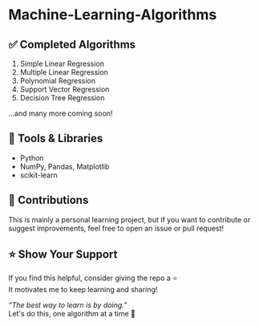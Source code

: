 # Machine-Learning-Algorithms

## ✅ Completed Algorithms

1. Simple Linear Regression
2. Multiple Linear Regression
3. Polynomial Regression
4. Support Vector Regression
5. Decision Tree Regression
 
...and many more coming soon!

## 🧰 Tools & Libraries

- Python
- NumPy, Pandas, Matplotlib
- scikit-learn

## 🤝 Contributions

This is mainly a personal learning project, but if you want to contribute or suggest improvements, feel free to open an issue or pull request!

## ⭐️ Show Your Support

If you find this helpful, consider giving the repo a ⭐️  
It motivates me to keep learning and sharing!


_“The best way to learn is by doing.”_  
Let's do this, one algorithm at a time 💪
